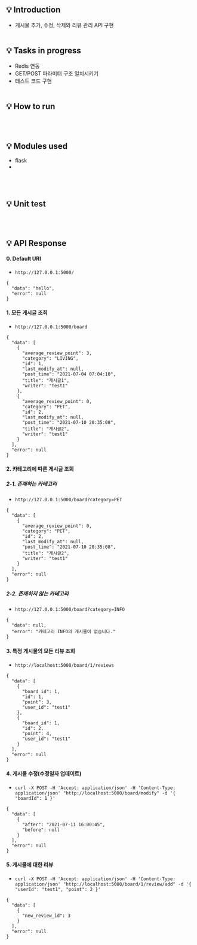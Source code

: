 ## :bulb: Introduction
- 게시물 추가, 수정, 삭제와 리뷰 관리 API 구현
<br><br>
## :bulb: Tasks in progress
- Redis 연동
- GET/POST 파라미터 구조 일치시키기
- 테스트 코드 구현
<br><br>
## :bulb: How to run 

<br><br>

## :bulb: Modules used
  - flask
  - 
<br><br> 
## :bulb: Unit test
<br><br> 
## :bulb: API Response

#### 0. Default URI
  - `http://127.0.0.1:5000/`
```
{
  "data": "hello", 
  "error": null
}
```
#### 1. 모든 게시글 조회
  - `http://127.0.0.1:5000/board`
```
{
  "data": [
    {
      "average_review_point": 3, 
      "category": "LIVING", 
      "id": 1, 
      "last_modify_at": null, 
      "post_time": "2021-07-04 07:04:10", 
      "title": "게시글1", 
      "writer": "test1"
    }, 
    {
      "average_review_point": 0, 
      "category": "PET", 
      "id": 2, 
      "last_modify_at": null, 
      "post_time": "2021-07-10 20:35:08", 
      "title": "게시글2", 
      "writer": "test1"
    }
  ], 
  "error": null
}
```
#### 2. 카테고리에 따른 게시글 조회
##### 2-1. 존재하는 카테고리
  - `http://127.0.0.1:5000/board?category=PET`
```
{
  "data": [
    {
      "average_review_point": 0, 
      "category": "PET", 
      "id": 2, 
      "last_modify_at": null, 
      "post_time": "2021-07-10 20:35:08", 
      "title": "게시글2", 
      "writer": "test1"
    }
  ], 
  "error": null
}
```
##### 2-2. 존재하지 않는 카테고리
  - `http://127.0.0.1:5000/board?category=INFO`
```
{
  "data": null, 
  "error": "카테고리 INFO의 게시물이 없습니다."
}
```
#### 3. 특정 게시물의 모든 리뷰 조회
  - `http://localhost:5000/board/1/reviews`
```
{
  "data": [
    {
      "board_id": 1, 
      "id": 1, 
      "point": 3, 
      "user_id": "test1"
    }, 
    {
      "board_id": 1, 
      "id": 2, 
      "point": 4, 
      "user_id": "test1"
    }
  ], 
  "error": null
}
```

#### 4. 게시물 수정(수정일자 업데이트)
  - `curl -X POST -H 'Accept: application/json' -H 'Content-Type: application/json' "http://localhost:5000/board/modify" -d '{ "boardId": 1 }'`
```
{
  "data": [
    {
      "after": "2021-07-11 16:00:45", 
      "before": null
    }
  ], 
  "error": null
}
```
#### 5. 게시물에 대한 리뷰 
  - `curl -X POST -H 'Accept: application/json' -H 'Content-Type: application/json' "http://localhost:5000/board/1/review/add" -d '{ "userId": "test1", "point": 2 }'`
```
{
  "data": [
    {
      "new_review_id": 3
    }
  ], 
  "error": null
}
```
